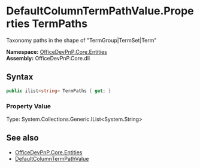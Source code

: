# DefaultColumnTermPathValue.Properties TermPaths
Taxonomy paths in the shape of "TermGroup|TermSet|Term"  

**Namespace:** [OfficeDevPnP.Core.Entities](OfficeDevPnP.Core.Entities.md)  
**Assembly:** OfficeDevPnP.Core.dll  
## Syntax
```C#
public ilist<string> TermPaths { get; }
```

### Property Value
Type: System.Collections.Generic.IList<System.String>  

## See also
- [OfficeDevPnP.Core.Entities](OfficeDevPnP.Core.Entities.md)
- [DefaultColumnTermPathValue](OfficeDevPnP.Core.Entities.DefaultColumnTermPathValue.md) 
